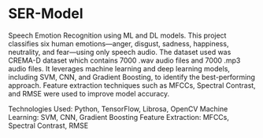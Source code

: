 # SER-Model
Speech Emotion Recognition using ML and DL models.
This project classifies six human emotions—anger, disgust, sadness, happiness, neutrality, and fear—using only speech audio. The dataset used was CREMA-D dataset which contains 7000 .wav audio files and 7000 .mp3 audio files. It leverages machine learning and deep learning models, including SVM, CNN, and Gradient Boosting, to identify the best-performing approach. Feature extraction techniques such as MFCCs, Spectral Contrast, and RMSE were used to improve model accuracy.

Technologies Used:
Python, TensorFlow, Librosa, OpenCV
Machine Learning: SVM, CNN, Gradient Boosting
Feature Extraction: MFCCs, Spectral Contrast, RMSE
